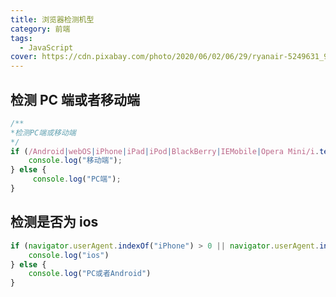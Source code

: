 ```yaml
---
title: 浏览器检测机型
category: 前端
tags:
  - JavaScript
cover: https://cdn.pixabay.com/photo/2020/06/02/06/29/ryanair-5249631_960_720.jpg
---
```


## 检测 PC 端或者移动端

```JavaScript
/**
*检测PC端或移动端
*/
if (/Android|webOS|iPhone|iPad|iPod|BlackBerry|IEMobile|Opera Mini/i.test(navigator.userAgent)) {
    console.log("移动端");
} else {
     console.log("PC端");
}
```

## 检测是否为 ios

```JavaScript
if (navigator.userAgent.indexOf("iPhone") > 0 || navigator.userAgent.indexOf("iPad") > 0) {
    console.log("ios")
} else {
    console.log("PC或者Android")      
}
```
